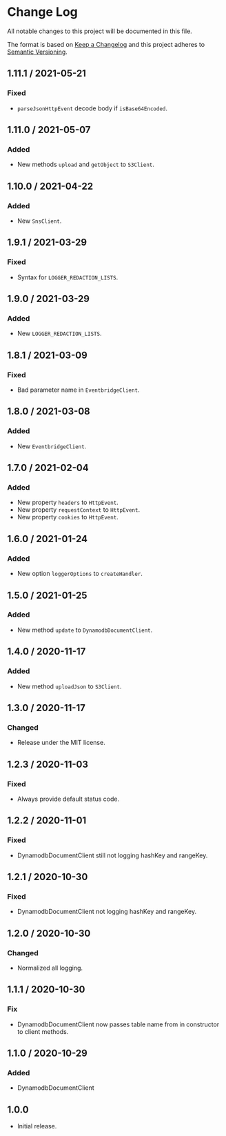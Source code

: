 # Change Log

All notable changes to this project will be documented in this file.

The format is based on [Keep a Changelog](https://keepachangelog.com/) and this project adheres to
[Semantic Versioning](https://semver.org/).

## 1.11.1 / 2021-05-21

### Fixed

- `parseJsonHttpEvent` decode body if `isBase64Encoded`.

## 1.11.0 / 2021-05-07

### Added

- New methods `upload` and `getObject` to `S3Client`.

## 1.10.0 / 2021-04-22

### Added

- New `SnsClient`.

## 1.9.1 / 2021-03-29

### Fixed

- Syntax for `LOGGER_REDACTION_LISTS`.

## 1.9.0 / 2021-03-29

### Added

- New `LOGGER_REDACTION_LISTS`.

## 1.8.1 / 2021-03-09

### Fixed

- Bad parameter name in `EventbridgeClient`.

## 1.8.0 / 2021-03-08

### Added

- New `EventbridgeClient`.

## 1.7.0 / 2021-02-04

### Added

- New property `headers` to `HttpEvent`.
- New property `requestContext` to `HttpEvent`.
- New property `cookies` to `HttpEvent`.

## 1.6.0 / 2021-01-24

### Added

- New option `loggerOptions` to `createHandler`.

## 1.5.0 / 2021-01-25

### Added

- New method `update` to `DynamodbDocumentClient`.

## 1.4.0 / 2020-11-17

### Added

- New method `uploadJson` to `S3Client`.

## 1.3.0 / 2020-11-17

### Changed

- Release under the MIT license.

## 1.2.3 / 2020-11-03

### Fixed

- Always provide default status code.

## 1.2.2 / 2020-11-01

### Fixed

- DynamodbDocumentClient still not logging hashKey and rangeKey.

## 1.2.1 / 2020-10-30

### Fixed

- DynamodbDocumentClient not logging hashKey and rangeKey.

## 1.2.0 / 2020-10-30

### Changed

- Normalized all logging.

## 1.1.1 / 2020-10-30

### Fix

- DynamodbDocumentClient now passes table name from in constructor to client methods.

## 1.1.0 / 2020-10-29

### Added

- DynamodbDocumentClient

## 1.0.0

- Initial release.
